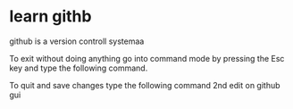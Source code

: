 # learn githb
github is a version controll systemaa

To exit without doing anything go into command mode by pressing the Esc key and type the following command.

To quit and save changes type the following command
2nd edit on github gui 
